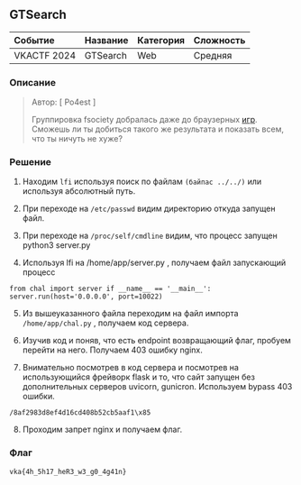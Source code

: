 ## GTSearch

| Событие | Название | Категория | Сложность |
| :------ | ---- | ---- | ---- |
| VKACTF 2024 | GTSearch  | Web | Средняя |

  
### Описание


> Автор: [ Po4est ]
>
> Группировка fsociety добралась даже до браузерных [игр](https://pacman.vkactf.ru). Сможешь ли ты добиться такого же результата и показать всем, что ты ничуть не хуже?


### Решение
1. Находим ```lfi``` используя поиск по файлам ```(байпас ../../)``` или используя абсолютный путь.

2. При переходе на ```/etc/passwd``` видим директорию откуда запущен файл.

3. При переходе на ```/proc/self/cmdline``` видим, что процесс запущен python3 server.py

4. Используя lfi на /home/app/server.py , получаем файл запускающий процесс 
```
from chal import server if __name__ == '__main__': server.run(host='0.0.0.0', port=10022)
```

5. Из вышеуказанного файла переходим на файл импорта ```/home/app/chal.py``` , получаем код сервера.

6. Изучив код и поняв, что есть endpoint возвращающий флаг, пробуем перейти на него. Получаем 403 ошибку nginx.

7. Внимательно посмотрев в код сервера и посмотрев на использующийся фрейворк flask и то, что сайт запущен без дополнительных серверов uvicorn, gunicron. Используем bypass 403 ошибки.
```
/8af2983d8ef4d16cd408b52cb5aaf1\x85
```

8. Проходим запрет nginx и получаем флаг. 

### Флаг

```
vka{4h_5h17_heR3_w3_g0_4g41n}
```
